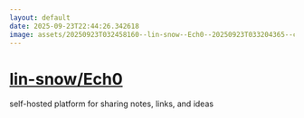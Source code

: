 ```yaml
---
layout: default
date: 2025-09-23T22:44:26.342618
image: assets/20250923T032458160--lin-snow--Ech0--20250923T033204365--cropped.png
---
```


# [lin-snow/Ech0](https://github.com/lin-snow/Ech0)

self-hosted platform for sharing notes, links, and ideas
